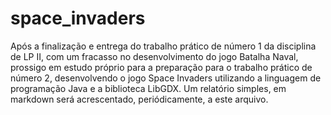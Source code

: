 # space_invaders

Após a finalização e entrega do trabalho prático de número 1 da disciplina de LP II, com um fracasso no desenvolvimento do jogo Batalha Naval, prossigo em estudo próprio para a preparação para o trabalho prático de número 2, desenvolvendo o jogo Space Invaders utilizando a linguagem de programação Java e a biblioteca LibGDX. Um relatório simples, em markdown será acrescentado, periódicamente, a este arquivo.
